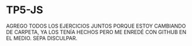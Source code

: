 # TP5-JS

AGREGO TODOS LOS EJERCICIOS JUNTOS PORQUE ESTOY CAMBIANDO DE CARPETA, YA LOS TENÍA HECHOS PERO ME ENREDÉ CON GITHUB EN EL MEDIO. SEPA DISCULPAR.